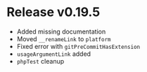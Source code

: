 # Release v0.19.5

- Added missing documentation
- Moved `__renameLink` to `platform`
- Fixed error with `gitPreCommitHasExtension`
- `usageArgumentLink` added
- `phpTest` cleanup
